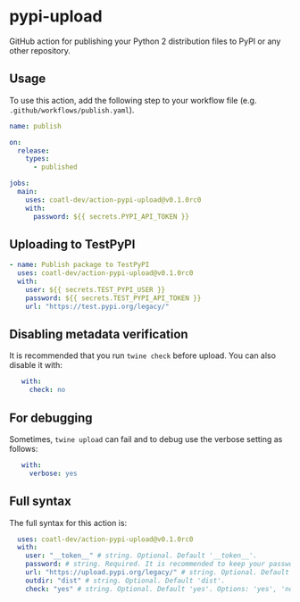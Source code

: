 # pypi-upload

GitHub action for publishing your Python 2 distribution files to PyPI or any
other repository.

## Usage

To use this action, add the following step to your workflow file (e.g.
`.github/workflows/publish.yaml`).

```yml
name: publish

on:
  release:
    types:
      - published

jobs:
  main:
    uses: coatl-dev/action-pypi-upload@v0.1.0rc0
    with:
      password: ${{ secrets.PYPI_API_TOKEN }}
```

## Uploading to TestPyPI

```yml
- name: Publish package to TestPyPI
  uses: coatl-dev/action-pypi-upload@v0.1.0rc0
  with:
    user: ${{ secrets.TEST_PYPI_USER }}
    password: ${{ secrets.TEST_PYPI_API_TOKEN }}
    url: "https://test.pypi.org/legacy/"
```

## Disabling metadata verification

It is recommended that you run `twine check` before upload. You can also disable
it with:

```yml
   with:
     check: no
```

## For debugging

Sometimes, `twine upload` can fail and to debug use the verbose setting as
follows:

```yml
   with:
     verbose: yes
```

## Full syntax

The full syntax for this action is:

```yml
  uses: coatl-dev/action-pypi-upload@v0.1.0rc0
  with:
    user: "__token__" # string. Optional. Default '__token__'.
    password: # string. Required. It is recommended to keep your password as secrets.
    url: "https://upload.pypi.org/legacy/" # string. Optional. Default 'https://upload.pypi.org/legacy/'.
    outdir: "dist" # string. Optional. Default 'dist'.
    check: "yes" # string. Optional. Default 'yes'. Options: 'yes', 'no'.
```
